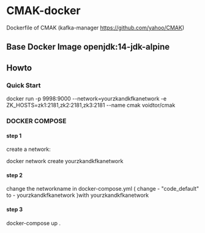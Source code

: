 # CMAK-docker
 Dockerfile of  CMAK (kafka-manager https://github.com/yahoo/CMAK)  
## Base Docker Image  openjdk:14-jdk-alpine  
## Howto   
### Quick Start  
docker run -p 9998:9000 --network=yourzkandkfkanetwork -e ZK_HOSTS=zk1:2181,zk2:2181,zk3:2181 --name cmak voidtor/cmak

### DOCKER COMPOSE  
#### step 1  
 create a network:  
 
 docker network create yourzkandkfkanetwork  
#### step 2  

change the networkname in docker-compose.yml ( change - "code_default" to - yourzkandkfkanetwork )with yourzkandkfkanetwork   

#### step 3  
docker-compose up .  



 

